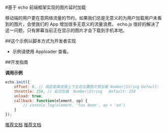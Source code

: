 #基于 echo 前端框架实现的图片延时加载

移动端的用户更在意网络流量的节约，如果我们总是无意义的为用户加载用户未看到的图片，会使我们的 App 增加很多无意义的流量浪费。
echo.js 很好的解决了这一问题，只有屏幕当前正在显示的图片才会下载到手机本地。

##这个示例以脚本方式为开发者实现
* 示例请使用 Apploader 查看。

##开发指南

**调用示例**

```js
echo.init({
    offset: 0, // 指定距离视窗上下左右位置图片预加载 Number|String Default: 0
    throttle: 250, // 延迟加载  Number|String	Default: 250
    unload: true,
    callback: function(element, op) {
        // console.log(element, 'has been', op + 'ed')
    }
});
```

[推荐文档](http://www.echojs.com)
[推荐文档](http://www.jq22.com/jquery-info660)